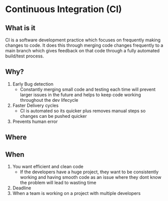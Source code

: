 # Continuous Integration (CI)

## What is it
CI is a software development practice which focuses on frequently making changes to code. It does this through merging code changes frequently to a main branch which gives feedback on that code through a fully automated build/test process.

## Why?
1. Early Bug detection
   - Constantly merging small code and testing each time will prevent larger issues in the future and helps to keep code working throughout the dev lifecycle
2. Faster Delivery cycles
   - CI is automated so its quicker plus removes manual steps so changes can be pushed quicker
3. Prevents human error

## Where 


## When
1. You want efficient and clean code
   - If the developers have a huge project, they want to be consistently working and having smooth code as an issue where they dont know the problem will lead to wasting time
2. Deadline
3. When a team is working on a project with multiple developers